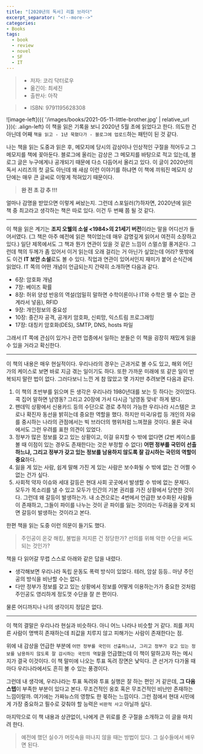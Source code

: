 ```yaml
---
title: "[2020년의 독서] 리틀 브라더"
excerpt_separator: "<!--more-->"
categories:
- Books
tags:
  - book
  - review
  - novel
  - SF
  - IT
---
```


> * 저자: 코리 닥터로우
> * 옮긴이: 최세진
> * 출판사: 아작
<!--more-->
> * ISBN: 9791195628308

![image-left]({{ '/images/books/2021-05-11-little-brother.jpg' | relative_url }}){: .align-left} 이 책을 읽은 기록을 보니 2020년 5월 초에 읽었다고 한다. 의도한 건 아닌데 어째 `책을 읽고 - 1년 묵혔다가 - 블로그에 업로드`하는 패턴이 된 것 같다.

나는 책을 읽는 도중과 읽은 후, 메모지에 당시의 감상이나 인상적인 구절을 적어두고 그 메모지를 책에 꽂아둔다. 블로그에 올리는 감상은 그 메모지를 바탕으로 적고 있는데, 블로그 글은 누구에게나 공개되기 때문에 다소 다듬어서 올리고 있다. 이 글이 2020년의 독서 시리즈의 첫 글도 아닌데 왜 새삼 이런 이야기를 하냐면 이 책에 끼워진 메모지 상단에는 매우 큰 글씨로 이렇게 적혀있기 때문이다.

> **완 전 초 강 추 !!!**

얼마나 감명을 받았으면 이렇게 써놨는지. 그런데 스포일러(?)하자면, 2020년에 읽은 책 중 최고라고 생각하는 책은 따로 있다. 이건 두 번째 쯤 될 것 같다.

***

이 책을 읽은 계기는 **조지 오웰의 소설 &lt;1984&gt;의 21세기 버전**이라는 말을 어디선가 들어서였다. <span class="comment">(그 책은 아주 예전에 읽은 책이었는데 매우 감명깊게 읽어서 여전히 소장하고 있다.)</span> 일단 제목에서도 그 책과 뭔가 연관이 있을 것 같은 느낌이 스멀스멀 풍겨온다. 그런데 책의 두께가 좀 있어서 이거 읽는데 오래 걸리는 거 아닌가 싶었는데 어라? 뜻밖에도 이건 **IT 보안 소설**로도 볼 수 있다. 직업과 연관이 있어서인지 재미가 붙어 순식간에 읽었다. IT 쪽의 어떤 개념이 언급되는지 간략히 소개하면 다음과 같다.

* 6장: 암호화 개념
* 7장: 베이즈 확률
* 8장: 허위 양성 반응의 역설<span class="comment">(엄밀히 말하면 수학이론이나 IT와 수학은 뗄 수 없는 관계라서 넣음)</span>, RFID
* 9장: 개인정보의 중요성
* 10장: 중간자 공격, 공개키 암호화, 신뢰망, 익스트림 프로그래밍
* 17장: 대칭키 암호화(DES), SMTP, DNS, hosts 파일

그래서 IT 쪽에 관심이 있거나 관련 업종에서 일하는 분들은 이 책을 굉장히 재밌게 읽을 수 있을 거라고 확신한다.

***

이 책의 내용은 매우 현실적이다. 우리나라의 경우는 근과거로 볼 수도 있고, 해외 어딘가의 케이스로 보면 바로 지금 겪는 일이기도 하다. 또한 가까운 미래에 또 같은 일이 반복되지 말란 법이 없다. 그러다보니 느낀 게 참 많았고 몇 가지만 추려보면 다음과 같다.

1. 이 책의 초반부를 읽으며 든 생각은 우리나라 1980년대를 보는 듯 하다는 것이었다. 콕 집어 말하면 남영동? 그리고 20장에 가서 다시금 '남영동 맞네' 하게 됐다.
2. 팬데믹 상황에서 신용카드 등의 수단으로 경로 추적이 가능한 우리나라 시스템은 코로나 확진자 동선을 밝히는데 중요한 역할을 했다. 하지만 미국/유럽 등 개인의 자유를 중시하는 나라의 관점에서는 빅 브라더의 행위처럼 느껴졌을 것이다. 물론 국내에서도 그런 우려를 표한 의견이 있었다.
3. 정부가 많은 정보를 갖고 있는 상황이고, 이걸 유지할 수 밖에 없다면 <span class="comment">(2번 케이스를 볼 때 이점이 있는 경우도 존재한다는 것은 부정할 수 없다)</span> **어떤 정부를 국민이 선출하느냐, 그리고 정부가 갖고 있는 정보를 남용하지 않도록 잘 감시하는 국민의 역할이 중요**하다.
4. 잃을 게 있는 사람, 쉽게 말해 가진 게 있는 사람은 보수화될 수 밖에 없는 건 어쩔 수 없는 건가 싶다.
5. 사회적 약자 이슈와 세대 갈등은 현대 사회 곳곳에서 발생할 수 밖에 없는 문제다. 모두가 목소리를 낼 수 있고 모두가 인간의 기본 권리를 가진 상황에서 당연한 것이다. 그런데 왜 갈등이 발생하는가. 내 소견으로는 4번에서 언급한 보수화된 사람들이 존재하고, 그들이 파이를 나누는 것이 곧 파이를 잃는 것이라는 두려움을 갖게 되면 갈등이 발생하는 것이라고 본다.

한편 책을 읽는 도중 이런 의문이 들기도 했다.

> 주인공이 온갖 해킹, 불법을 저지른 건 정당한가? 선의를 위해 악한 수단을 써도 되는 것인가?

책을 다 읽어갈 무렵 스스로 아래와 같은 답을 내렸다.

- 생각해보면 우리나라 독립 운동도 폭력 방식이 있었다. 테러, 암살 등등.. 마냥 주인공의 방식을 비난할 수는 없다.
- 다만 정부가 정보를 갖고 있는 상황에서 정보를 어떻게 이용하는가가 중요한 것처럼 주인공도 영리하게 정도껏 수단을 잘 쓴 편이다.

물론 어디까지나 나의 생각이지 정답은 없다.

***

이 책의 결말은 우리나라 현실과 비슷하다. 아니 어느 나라나 비슷할 거 같다. 죄를 저지른 사람이 명백히 존재하는데 죄값을 치루지 않고 피해가는 사람이 존재한다는 점.

위에 내 감상을 언급한 부분에 `어떤 정부를 국민이 선출하느냐, 그리고 정부가 갖고 있는 정보를 남용하지 않도록 잘 감시하는 국민의 역할`을 언급했는데 이 책이 말하고자 하는 메시지가 결국 이것이다. 이 책 말미에 나오는 투표 독려 장면은 낯익다. 큰 선거가 다가올 때마다 우리나라에서도 흔히 볼 수 있는 풍경이다.

그런데 내 생각에, 우리나라는 투표 독려와 투표 실행은 잘 하는 편인 거 같은데, **그 다음 스텝**이 부족한 부분이 있다고 본다. 무조건적인 옹호 혹은 무조건적인 비난만 존재하는 느낌이랄까. 여기에는 가짜뉴스의 영향도 한 몫하는 느낌이다. 그런 점에서 현대 시민에게 가장 중요하고 필수로 갖춰야 할 능력은 `비판적 사고` 아닐까 싶다.

마지막으로 이 책 내용과 상관없이, 나에게 큰 위로를 준 구절을 소개하고 이 글을 마치려 한다.

> 예전에 했던 실수가 머릿속을 떠나지 않을 때는 방법이 있다. 그 실수들에서 배우면 된다.
